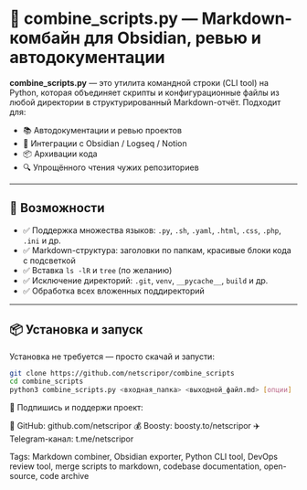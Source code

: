 # 🧰 combine_scripts.py — Markdown-комбайн для Obsidian, ревью и автодокументации

**combine_scripts.py** — это утилита командной строки (CLI tool) на Python, которая объединяет скрипты и конфигурационные файлы из любой директории в структурированный Markdown-отчёт. Подходит для:

- 📚 Автодокументации и ревью проектов
- 🧠 Интеграции с Obsidian / Logseq / Notion
- 📦 Архивации кода
- 🔍 Упрощённого чтения чужих репозиториев

---

## 🚀 Возможности

- ✅ Поддержка множества языков: `.py`, `.sh`, `.yaml`, `.html`, `.css`, `.php`, `.ini` и др.
- ✅ Markdown-структура: заголовки по папкам, красивые блоки кода с подсветкой
- ✅ Вставка `ls -lR` и `tree` (по желанию)
- ✅ Исключение директорий: `.git`, `venv`, `__pycache__`, `build` и др.
- ✅ Обработка всех вложенных поддиректорий

---

## 📦 Установка и запуск

Установка не требуется — просто скачай и запусти:

```bash
git clone https://github.com/netscripor/combine_scripts
cd combine_scripts
python3 combine_scripts.py <входная_папка> <выходной_файл.md> [опции]
```
📡 Подпишись и поддержи проект:

🔗 GitHub: github.com/netscripor
💰 Boosty: boosty.to/netscripor
✈️ Telegram-канал: t.me/netscripor

Tags: Markdown combiner, Obsidian exporter, Python CLI tool, DevOps review tool, merge scripts to markdown, codebase documentation, open-source, code archive

